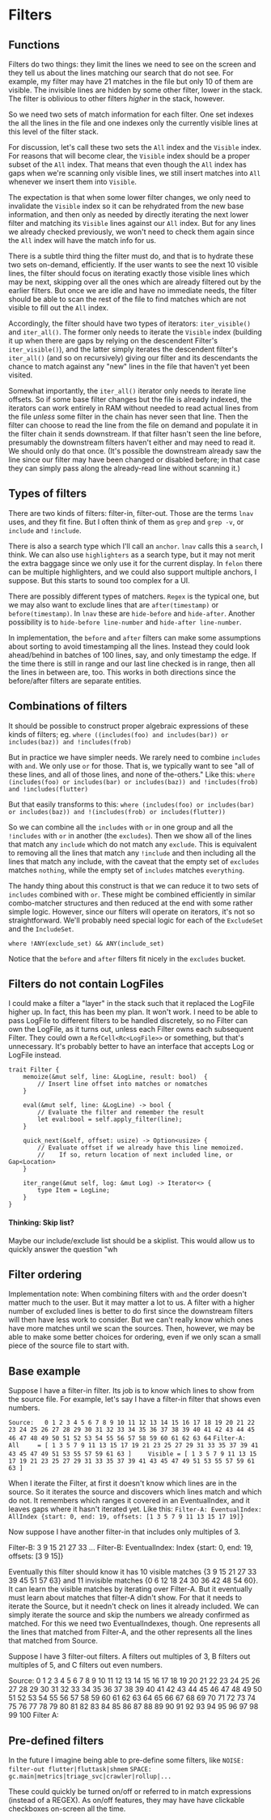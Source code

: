# Filters

## Functions
Filters do two things: they limit the lines we need to see on the screen and they tell us about the lines matching our
search that do not see.  For example, my filter may have 21 matches in the file but only 10 of them are visible.
The invisible lines are hidden by some other filter, lower in the stack. The filter is oblivious to other filters
_higher_ in the stack, however.

So we need two sets of match information for each filter. One set indexes the all the lines in the file and one indexes
only the currently visible lines at this level of the filter stack.

For discussion, let's call these two sets the `All` index and the `Visible` index. For reasons that will become
clear, the `Visible` index should be a proper subset of the `All` index. That means that even though the `All` index has
gaps when we're scanning only visible lines, we still insert matches into `All` whenever we insert them into `Visible`.

The expectation is that when some lower filter changes, we only need to invalidate the `Visible` index so it can be
rehydrated from the new base information, and then only as needed by directly iterating the next lower filter and
matching its `Visible` lines against our `All` index. But for any lines we already checked previously, we won't need
to check them again since the `All` index will have the match info for us.

There is a subtle third thing the filter must do, and that is to hydrate these two sets on-demand, efficiently. If
the user wants to see the next 10 visible lines, the filter should focus on iterating exactly those visible lines
which may be next, skipping over all the ones which are already filtered out by the earlier filters. But once we
are idle and have no immediate needs, the filter should be able to scan the rest of the file to find matches which
are not visible to fill out the `All` index.

Accordingly, the filter should have two types of iterators: `iter_visible()` and `iter_all()`.  The former only needs to
iterate the `Visible` index (building it up when there are gaps by relying on the descendent Filter's `iter_visible()`),
and the latter simply iterates the descendent filter's `iter_all()` (and so on recursively) giving our filter and its
descendants the chance to match against any "new" lines in the file that haven't yet been visited.

Somewhat importantly, the `iter_all()` iterator only needs to iterate line offsets. So if some base filter changes but the
file is already indexed, the iterators can work entirely in RAM without needed to read actual lines from the file _unless_
some filter in the chain has never seen that line.  Then the filter can choose to read the line from the file on demand
and populate it in the filter chain it sends downstream.  If that filter hasn't seen the line before, presumably the
downstream filters haven't either and may need to read it. We should only do that once. (It's possible the downstream
already saw the line since our filter may have been changed or disabled before; in that case they can simply pass along
the already-read line without scanning it.)

## Types of filters
There are two kinds of filters: filter-in, filter-out.
Those are the terms `lnav` uses, and they fit fine.  But I often think of them as `grep` and `grep -v`, or `include` and `!include`.

There is also a search type which I'll call an `anchor`.  `lnav` calls this a `search`, I think.  We can also use `highlighters` as
a search type, but it may not merit the extra baggage since we only use it for the current display.  In `felon` there can
be multiple highlighters, and we could also support multiple anchors, I suppose.  But this starts to sound too complex for a UI.

There are possibly different types of matchers. `Regex` is the typical one, but we may also want to exclude lines that
are `after(timestamp)` or `before(timestamp)`.  In `lnav` these are `hide-before` and `hide-after`.  Another possibility
is to `hide-before line-number` and `hide-after line-number`.

In implementation, the `before` and `after` filters can make some assumptions about sorting to avoid timestamping all the
lines. Instead they could look ahead/behind in batches of 100 lines, say, and only timestamp the edge. If the time there
is still in range and our last line checked is in range, then all the lines in between are, too.  This works in both
directions since the before/after filters are separate entities.

## Combinations of filters
It should be possible to construct proper algebraic expressions of these kinds of filters; eg.
`where ((includes(foo) and includes(bar)) or includes(baz)) and !includes(frob)`

But in practice we have simpler needs. We rarely need to combine `includes` with `and`. We only use `or` for those. That is,
we typically want to see "all of these lines, and all of those lines, and none of the-others."  Like this:
`where (includes(foo) or includes(bar) or includes(baz)) and !includes(frob) and !includes(flutter)`

But that easily transforms to this:
`where (includes(foo) or includes(bar) or includes(baz)) and !(includes(frob) or includes(flutter))`

So we can combine all the `includes` with `or` in one group and all the `!includes` with `or` in another (the `excludes`). Then we show all of the lines
that match any `include` which do not match any `exclude`. This is equivalent to removing all the lines that match any `!include`
and then including all the lines that match any include, with the caveat that the empty set of `excludes` matches `nothing`, while the
empty set of `includes` matches `everything`.

The handy thing about this construct is that we can reduce it to two sets of `includes` combined with `or`. These might be combined
efficiently in similar combo-matcher structures and then reduced at the end with some rather simple logic. However, since
our filters will operate on iterators, it's not so straightforward.  We'll probably need special logic for each of the
`ExcludeSet` and the `IncludeSet`.


`where !ANY(exclude_set) && ANY(include_set)`

Notice that the `before` and `after` filters fit nicely in the `excludes` bucket.

## Filters do not contain LogFiles
I could make a filter a "layer" in the stack such that it replaced the LogFile higher up.  In fact, this has been my plan.
It won't work.  I need to be able to pass LogFile to different filters to be handled discretely, so no Filter can own
the LogFile, as it turns out, unless each Filter owns each subsequent Filter. They could own a `RefCell<Rc<LogFile>>` or
something, but that's unnecessary.  It's probably better to have an interface that accepts Log or LogFile instead.

    trait Filter {
        memoize(&mut self, line: &LogLine, result: bool)  {
            // Insert line offset into matches or nomatches
        }

        eval(&mut self, line: &LogLine) -> bool {
            // Evaluate the filter and remember the result
            let eval:bool = self.apply_filter(line);
        }

        quick_next(&self, offset: usize) -> Option<usize> {
            // Evaluate offset if we already have this line memoized.
            //    If so, return location of next included line, or Gap<Location>
        }

        iter_range(&mut self, log: &mut Log) -> Iterator<> {
            type Item = LogLine;
        }
    }

#### Thinking: Skip list?
Maybe our include/exclude list should be a skiplist.  This would allow us to quickly answer the question "wh

## Filter ordering
Implementation note: When combining filters with `and` the order doesn't matter much to the user. But it may matter a lot to us.
A filter with a higher number of excluded lines is better to do first since the downstream filters will then have less work to
consider.  But we can't really know which ones have more matches until we scan the sources.  Then, however, we may be able to
make some better choices for ordering, even if we only scan a small piece of the source file to start with.

## Base example
Suppose I have a filter-in filter. Its job is to know which lines to show from the source file. For example,
let's say I have a filter-in filter that shows even numbers.

`Source:   0 1 2 3 4 5 6 7 8 9 10 11 12 13 14 15 16 17 18 19 20 21 22 23 24 25 26 27 28 29 30 31 32 33 34 35 36 37 38 39 40 41 42 43 44 45 46 47 48 49 50 51 52 53 54 55 56 57 58 59 60 61 62 63 64`
`Filter-A:`
`    All     = [ 1 3 5 7 9 11 13 15 17 19 21 23 25 27 29 31 33 35 37 39 41 43 45 47 49 51 53 55 57 59 61 63 ]`
`    Visible = [ 1 3 5 7 9 11 13 15 17 19 21 23 25 27 29 31 33 35 37 39 41 43 45 47 49 51 53 55 57 59 61 63 ]`

When I iterate the Filter, at first it doesn't know which lines are in the source.  So it iterates the source and discovers which
lines match and which do not. It remembers which ranges it covered in an EventualIndex, and it leaves gaps where it hasn't iterated
yet.  Like this:
`Filter-A: EventualIndex:  AllIndex {start: 0, end: 19, offsets: [1 3 5 7 9 11 13 15 17 19]}`

Now suppose I have another filter-in that includes only multiples of 3.

Filter-B:       3           9                15                21                27              33    ...
Filter-B: EventualIndex:  Index {start: 0, end: 19, offsets: [3 9 15]}

Eventually this filter should know it has 10 visible matches {3 9 15 21 27 33 39 45 51 57 63} and 11 invisible matches {0 6 12 18 24 30 36 42 48 54 60}.
It can learn the visible matches by iterating over Filter-A.  But it eventually must learn about matches that filter-A didn't show.  For that
it needs to iterate the Source, but it needn't check on lines it already included.  We can simply iterate the source and skip the numbers we already
confirmed as matched. For this we need two EventualIndexes, though.  One represents all the lines that matched from Filter-A, and the other
represents all the lines that matched from Source.

Suppose I have 3 filter-out filters.  A filters out multiples of 3, B filters out multiples of 5, and C filters out even numbers.

Source: 0 1 2 3 4 5 6 7 8 9 10 11 12 13 14 15 16 17 18 19 20 21 22 23 24 25 26 27 28 29 30 31 32 33 34 35 36 37 38 39 40 41 42 43 44 45 46 47 48 49 50 51 52 53 54 55 56 57 58 59 60 61 62 63 64 65 66 67 68 69 70 71 72 73 74 75 76 77 78 79 80 81 82 83 84 85 86 87 88 89 90 91 92 93 94 95 96 97 98 99 100
Filter A:

## Pre-defined filters
In the future I imagine being able to pre-define some filters, like
`NOISE: filter-out flutter|fluttask|shmem`
`SPACE: gc.main|metrics|triage_svc|crawler|rollup|...`

These could quickly be turned on/off or referred to in match expressions (instead of a REGEX).  As on/off features, they
may have have clickable checkboxes on-screen all the time.
